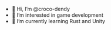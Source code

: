 - 👋 Hi, I’m @croco-dendy
- 👀 I’m interested in game development
- 🌱 I’m currently learning Rust and Unity

<!---
croco-dendy/croco-dendy is a ✨ special ✨ repository because its `README.md` (this file) appears on your GitHub profile.
You can click the Preview link to take a look at your changes.
--->
